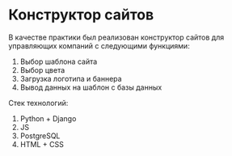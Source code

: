 # Конструктор сайтов

В качестве практики был реализован конструктор сайтов для управляющих компаний с следующими функциями:

1) Выбор шаблона сайта
2) Выбор цвета
3) Загрузка логотипа и баннера
4) Вывод данных на шаблон с базы данных

Стек технологий:

1) Python + Django
2) JS 
3) PostgreSQL
4) HTML + CSS
